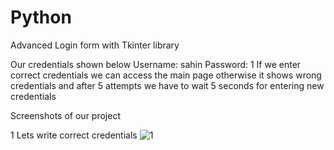 # Python
Advanced Login form with Tkinter library

Our credentials shown below
Username: sahin
Password: 1
If we enter correct credentials we can access the main page otherwise it shows wrong credentials and after 5 attempts we have to wait 5 seconds for entering new credentials

Screenshots of our project

1 Lets write correct credentials
  ![1](https://user-images.githubusercontent.com/30684778/65774374-2a4f0b00-e14f-11e9-98df-af29f834b272.PNG)


